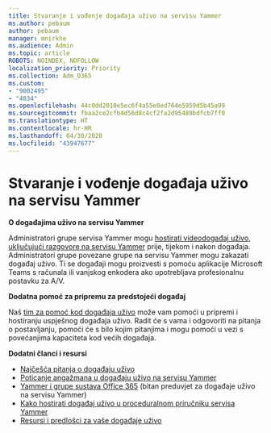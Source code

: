 ```yaml
---
title: Stvaranje i vođenje događaja uživo na servisu Yammer
ms.author: pebaum
author: pebaum
manager: mnirkhe
ms.audience: Admin
ms.topic: article
ROBOTS: NOINDEX, NOFOLLOW
localization_priority: Priority
ms.collection: Adm_O365
ms.custom:
- "9002495"
- "4834"
ms.openlocfilehash: 44c0dd2010e5ec6f4a55e0ed764e5959d5b45a99
ms.sourcegitcommit: fbaa2ce2cfb4d56d8c4cf2fa2d95489bdfcb7ff0
ms.translationtype: HT
ms.contentlocale: hr-HR
ms.lasthandoff: 04/30/2020
ms.locfileid: "43947677"
---
```

# <a name="create-and-run-live-events-in-yammer"></a>Stvaranje i vođenje događaja uživo na servisu Yammer

**O događajima uživo na servisu Yammer**

Administratori grupe servisa Yammer mogu [hostirati videodogađaj uživo, uključujući razgovore na servisu Yammer](https://docs.microsoft.com/yammer/manage-yammer-groups/yammer-live-events) prije, tijekom i nakon događaja. Administratori grupe povezane grupe na servisu Yammer mogu zakazati događaj uživo. Ti se događaji mogu proizvesti s pomoću aplikacije Microsoft Teams s računala ili vanjskog enkodera ako upotrebljava profesionalnu postavku za A/V.

**Dodatna pomoć za pripremu za predstojeći događaj**

Naš [tim za pomoć kod događaja uživo](https://aka.ms/AA87gbh) može vam pomoći u pripremi i hostiranju uspješnog događaja uživo. Radit će s vama i odgovoriti na pitanja o postavljanju, pomoći će s bilo kojim pitanjima i mogu pomoći u vezi s povećanjima kapaciteta kod većih događaja.

**Dodatni članci i resursi**

- [Najčešća pitanja o događaju uživo](https://support.office.com/article/43bbd59d-a734-4c8f-923d-6a239d137d34)
- [Poticanje angažmana u događaju uživo na servisu Yammer](https://support.office.com/article/drive-engagement-in-a-yammer-live-event-c0244ad8-6dcb-419c-add9-2e4a00543412?ui=en-US&rs=en-US&ad=US)
- [Yammer i grupe sustava Office 365](https://docs.microsoft.com/yammer/manage-yammer-groups/yammer-and-office-365-groups) (bitan preduvjet za događaje uživo na servisu Yammer)
- [Kako hostirati događaj uživo u proceduralnom priručniku servisa Yammer](https://aka.ms/LiveEventsinYammerplaybook)
- [Resursi i predlošci za vaše događaje uživo](https://aka.ms/LiveEventYammerTemplates)
